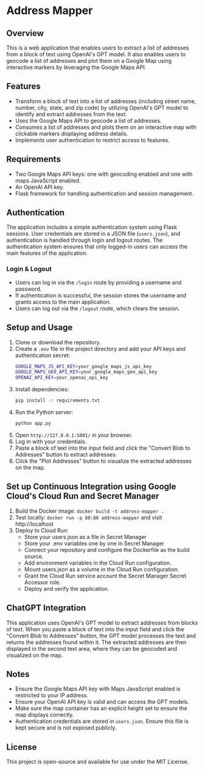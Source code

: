 # Address Mapper

## Overview

This is a web application that enables users to extract a list of addresses from a block of text using OpenAI's GPT model. It also enables users to geocode a list of addresses and plot them on a Google Map using interactive markers by leveraging the Google Maps API.

## Features

- Transform a block of text into a list of addresses (including street name, number, city, state, and zip code) by utilizing OpenAI's GPT model to identify and extract addresses from the text.
- Uses the Google Maps API to geocode a list of addresses.
- Consumes a list of addresses and plots them on an interactive map with clickable markers displaying address details.
- Implements user authentication to restrict access to features.

## Requirements

- Two Google Maps API keys: one with geocoding enabled and one with maps JavaScript enabled.
- An OpenAI API key.
- Flask framework for handling authentication and session management.

## Authentication

The application includes a simple authentication system using Flask sessions. User credentials are stored in a JSON file (`users.json`), and authentication is handled through login and logout routes. The authentication system ensures that only logged-in users can access the main features of the application.

### Login & Logout

- Users can log in via the `/login` route by providing a username and password.
- If authentication is successful, the session stores the username and grants access to the main application.
- Users can log out via the `/logout` route, which clears the session.

## Setup and Usage

1. Clone or download the repository.
2. Create a `.env` file in the project directory and add your API keys and authentication secret:
   ```bash
   GOOGLE_MAPS_JS_API_KEY=your_google_maps_js_api_key
   GOOGLE_MAPS_GEO_API_KEY=your_google_maps_geo_api_key
   OPENAI_API_KEY=your_openai_api_key
   ```
3. Install dependencies:
   ```sh
   pip install -r requirements.txt
   ```
4. Run the Python server:
   ```sh
   python app.py
   ```
5. Open `http://127.0.0.1:5001/` in your browser.
6. Log in with your credentials.
7. Paste a block of text into the input field and click the "Convert Blob to Addresses" button to extract addresses.
8. Click the "Plot Addresses" button to visualize the extracted addresses on the map.

## Set up Continuous Integration using Google Cloud's Cloud Run and Secret Manager

1. Build the Docker image: `docker build -t address-mapper .`
2. Test locally: `docker run -p 80:80 address-mapper` and visit http://localhost
3. Deploy to Cloud Run:
   - Store your users.json as a file in Secret Manager
   - Store your .env variables one by one in Secret Manager
   - Connect your repository and configure the Dockerfile as the build source.
   - Add environment variables in the Cloud Run configuration.
   - Mount users.json as a volume in the Cloud Run configuration.
   - Grant the Cloud Run service account the Secret Manager Secret Accessor role.
   - Deploy and verify the application.

## ChatGPT Integration

This application uses OpenAI's GPT model to extract addresses from blocks of text. When you paste a block of text into the input field and click the "Convert Blob to Addresses" button, the GPT model processes the text and returns the addresses found within it. The extracted addresses are then displayed in the second text area, where they can be geocoded and visualized on the map.

## Notes

- Ensure the Google Maps API key with Maps JavaScript enabled is restricted to your IP address.
- Ensure your OpenAI API key is valid and can access the GPT models.
- Make sure the map container has an explicit height set to ensure the map displays correctly.
- Authentication credentials are stored in `users.json`. Ensure this file is kept secure and is not exposed publicly.

## License

This project is open-source and available for use under the MIT License.
